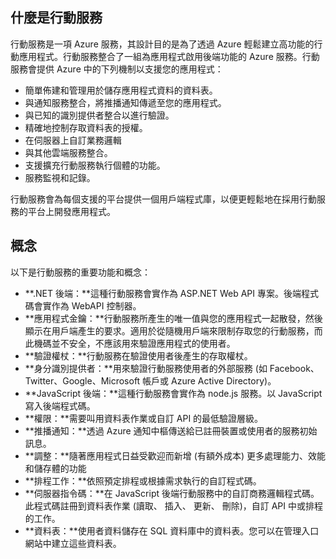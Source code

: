 ﻿## <a name="what-is"></a>什麼是行動服務

行動服務是一項 Azure 服務，其設計目的是為了透過 Azure 輕鬆建立高功能的行動應用程式。行動服務整合了一組為應用程式啟用後端功能的 Azure 服務。行動服務會提供 Azure 中的下列機制以支援您的應用程式： 

+ 簡單佈建和管理用於儲存應用程式資料的資料表。 
+ 與通知服務整合，將推播通知傳遞至您的應用程式。
+ 與已知的識別提供者整合以進行驗證。
+ 精確地控制存取資料表的授權。
+ 在伺服器上自訂業務邏輯
+ 與其他雲端服務整合。
+ 支援擴充行動服務執行個體的功能。
+ 服務監視和記錄。

行動服務會為每個支援的平台提供一個用戶端程式庫，以便更輕鬆地在採用行動服務的平台上開發應用程式。

## <a name="concepts"> </a>概念

以下是行動服務的重要功能和概念：

<!--![1][1]-->

+ **.NET 後端：**這種行動服務會實作為 ASP.NET Web API 專案。後端程式碼會實作為 WebAPI 控制器。
+ **應用程式金鑰：**行動服務所產生的唯一值與您的應用程式一起散發，然後顯示在用戶端產生的要求。適用於從隨機用戶端來限制存取您的行動服務，而此機碼並不安全，不應該用來驗證應用程式的使用者。
+ **驗證權杖：**行動服務在驗證使用者後產生的存取權杖。
+ **身分識別提供者：**用來驗證行動服務使用者的外部服務 (如 Facebook、Twitter、Google、Microsoft 帳戶或 Azure Active Directory)。
+ **JavaScript 後端：**這種行動服務會實作為 node.js 服務。以 JavaScript 寫入後端程式碼。
+ **權限：**需要叫用資料表作業或自訂 API 的最低驗證層級。
+ **推播通知：**透過 Azure 通知中樞傳送給已註冊裝置或使用者的服務初始訊息。
+ **調整：**隨著應用程式日益受歡迎而新增 (有額外成本) 更多處理能力、效能和儲存體的功能
+ **排程工作：**依照預定排程或根據需求執行的自訂程式碼。
+ **伺服器指令碼：**在 JavaScript 後端行動服務中的自訂商務邏輯程式碼。此程式碼註冊到資料表作業 (讀取、 插入、 更新、 刪除)，自訂 API 中或排程的工作。
+ **資料表：**使用者資料儲存在 SQL 資料庫中的資料表。您可以在管理入口網站中建立這些資料表。


<!-- Images. -->


  

<!--HONumber=47-->
